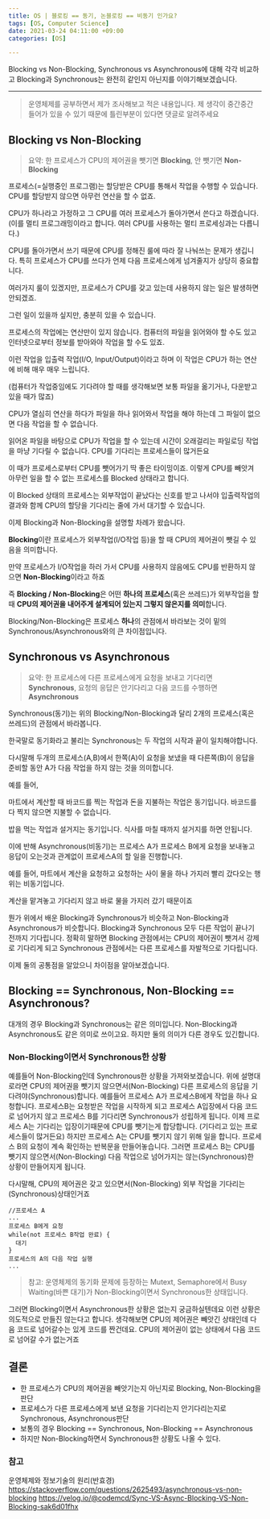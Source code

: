 ```yaml
---
title: OS | 블로킹 == 동기, 논블로킹 == 비동기 인가요?
tags: [OS, Computer Science]
date: 2021-03-24 04:11:00 +09:00
categories: [OS]

---
```


Blocking vs Non-Blocking, Synchronous vs Asynchronous에 대해 각각 비교하고
Blocking과 Synchronous는 완전히 같인지 아닌지를 이야기해보겠습니다.


<!--more-->
---


>운영체제를 공부하면서 제가 조사해보고 적은 내용입니다.
>제 생각이 중간중간 들어가 있을 수 있기 때문에 틀린부분이 있다면 댓글로 알려주세요



## Blocking vs Non-Blocking

> 요약: 한 프로세스가 CPU의 제어권을 뺏기면 **Blocking**, 안 뺏기면 **Non-Blocking**


프로세스(=실행중인 프로그램)는 할당받은 CPU를 통해서 작업을 수행할 수 있습니다. CPU를 할당받지 않으면 아무런 연산을 할 수 없죠. 

CPU가 하나라고 가정하고 그 CPU를 여러 프로세스가 돌아가면서 쓴다고 하겠습니다. (이를 멀티 프로그래밍이라고 합니다. 여러 CPU를 사용하는 멀티 프로세싱과는 다릅니다.)

CPU를 돌아가면서 쓰기 때문에 CPU를 정해진 룰에 따라 잘 나눠쓰는 문제가 생깁니다. 특히 프로세스가 CPU를 쓰다가 언제 다음 프로세스에게 넘겨줄지가 상당히 중요합니다.

여러가지 룰이 있겠지만, 프로세스가 CPU를 갖고 있는데 사용하지 않는 일은 발생하면 안되겠죠.

그런 일이 있을까 싶지만, 충분히 있을 수 있습니다.



프로세스의 작업에는 연산만이 있지 않습니다. 컴퓨터의 파일을 읽어와야 할 수도 있고 인터넷으로부터 정보를 받아와야 작업을 할 수도 있죠.

이런 작업을 입출력 작업(I/O, Input/Output)이라고 하며 이 작업은 CPU가 하는 연산에 비해 매우 매우 느립니다. 

(컴퓨터가 작업중임에도 기다려야 할 때를 생각해보면 보통 파일을 옮기거나, 다운받고 있을 때가 많죠)

CPU가 열심히 연산을 하다가 파일을 하나 읽어와서 작업을 해야 하는데 그 파일이 없으면 다음 작업을 할 수 없습니다.

읽어온 파일을 바탕으로 CPU가 작업을 할 수 있는데 시간이 오래걸리는 파일로딩 작업을 마냥 기다릴 수 없습니다. CPU를 기다리는 프로세스들이 많거든요

이 때가 프로세스로부터 CPU를 뺏어가기 딱 좋은 타이밍이죠. 이렇게 CPU를 빼앗겨 아무런 일을 할 수 없는 프로세스를 Blocked 상태라고 합니다.

이 Blocked 상태의 프로세스는 외부작업이 끝났다는 신호를 받고 나서야 입출력작업의 결과와 함께 CPU의 할당을 기다리는 줄에 가서 대기할 수 있습니다.



이제 Blocking과 Non-Blocking을 설명할 차례가 왔습니다.

**Blocking**이란 프로세스가 외부작업(I/O작업 등)을 할 때 CPU의 제어권이 뺏길 수 있음을 의미합니다.

만약 프로세스가 I/O작업을 하러 가서 CPU를 사용하지 않음에도 CPU를 반환하지 않으면 **Non-Blocking**이라고 하죠



즉 **Blocking / Non-Blocking**은 어떤 **하나의 프로세스**(혹은 쓰레드)가 외부작업을 할 때 **CPU의 제어권을 내어주게 설계되어 있는지 그렇지 않은지를 의미**합니다.



Blocking/Non-Blocking은 프로세스 **하나**의 관점에서 바라보는 것이 밑의 Synchronous/Asynchronous와의 큰 차이점입니다.





## Synchronous vs Asynchronous

>요약: 한 프로세스에 다른 프로세스에게 요청을 보내고 기다리면 **Synchronous**, 요청의 응답은 안기다리고 다음 코드를 수행하면 **Asynchronous**

Synchronous(동기)는 위의 Blocking/Non-Blocking과 달리 2개의 프로세스(혹은 쓰레드)의 관점에서 바라봅니다.

한국말로 동기화라고 불리는 Synchronous는 두 작업의 시작과 끝이 일치해야합니다.

다시말해 두개의 프로세스(A,B)에서 한쪽(A)이 요청을 보냈을 때 다른쪽(B)이 응답을 준비할 동안 A가 다음 작업을 하지 않는 것을 의미합니다.



예를 들어, 

마트에서 계산할 때 바코드를 찍는 작업과 돈을 지불하는 작업은 동기입니다. 바코드를 다 찍지 않으면 지불할 수 없습니다.

밥을 먹는 작업과 설거지는 동기입니다. 식사를 마칠 때까지 설거지를 하면 안됩니다.


이에 반해 Asynchronous(비동기)는 프로세스 A가 프로세스 B에게 요청을 보내놓고 응답이 오는것과 관계없이 프로세스A의 할 일을 진행합니다.

예를 들어, 마트에서 계산을 요청하고 요청하는 사이 물을 하나 가지러 빨리 갔다오는 행위는 비동기입니다.

계산을 맡겨놓고 기다리지 않고 바로 물을 가지러 갔기 때문이죠

뭔가 위에서 배운 Blocking과 Synchronous가 비슷하고 Non-Blocking과 Asynchronous가 비슷합니다.
Blocking과 Synchronous 모두 다른 작업이 끝나기 전까지 기다립니다.
정확히 말하면 Blocking 관점에서는 CPU의 제어권이 뺏겨서 강제로 기다리게 되고 Synchronous 관점에서는 다른 프로세스를 자발적으로 기다립니다.

이제 둘의 공통점을 알았으니 차이점을 알아보겠습니다.

## Blocking == Synchronous, Non-Blocking == Asynchronous?

대개의 경우 Blocking과 Synchronous는 같은 의미입니다. Non-Blocking과 Asynchronous도 같은 의미로 쓰이고요. 하지만 둘의 의미가 다른 경우도 있긴합니다. 

### Non-Blocking이면서 Synchronous한 상황
예를들어 Non-Blocking인데 Synchronous한 상황을 가져와보겠습니다.
위에 설명대로라면 CPU의 제어권을 뺏기지 않으면서(Non-Blocking) 다른 프로세스의 응답을 기다려야(Synchronous)합니다.
예를들어 프로세스 A가 프로세스B에게 작업을 하나 요청합니다. 프로세스B는 요청받은 작업을 시작하게 되고 프로세스 A입장에서 다음 코드로 넘어가지 않고 프로세스 B를 기다리면 Synchronous가 성립하게 됩니다.
이제 프로세스 A는 기다리는 입장이기때문에 CPU를 뺏기는게 합당합니다. (기다리고 있는 프로세스들이 많거든요)
하지만 프로세스 A는 CPU를 뺏기지 않기 위해 일을 합니다. 프로세스 B의 요청이 계속 확인하는 반복문을 만들어놓습니다. 
그러면 프로세스 B는 CPU를 뺏기지 않으면서(Non-Blocking) 다음 작업으로 넘어가지는 않는(Synchronous)한 상황이 만들어지게 됩니다.

다시말해, CPU의 제어권은 갖고 있으면서(Non-Blocking) 외부 작업을 기다리는 (Synchronous)상태인거죠
```
//프로세스 A
...
프로세스 B에게 요청
while(not 프로세스 B작업 완료) {
  대기
}
프로세스의 A의 다음 작업 실행
...

```
>참고: 운영체제의 동기화 문제에 등장하는 Mutext, Semaphore에서 Busy Waiting(바쁜 대기)가 Non-Blocking이면서 Synchronous한 상태입니다.

그러면 Blocking이면서 Asynchronous한 상황은 없는지 궁금하실텐데요
이런 상황은 의도적으로 만들진 않는다고 합니다.
생각해보면 CPU의 제어권은 빼앗긴 상태인데 다음 코드로 넘어갈수는 있게 코드를 짠건데요.
CPU의 제어권이 없는 상태에서 다음 코드로 넘어갈 수가 없는거죠


## 결론

- 한 프로세스가 CPU의 제어권을 빼앗기는지 아닌지로 Blocking, Non-Blocking을 판단
- 프로세스가 다른 프로세스에게 보낸 요청을 기다리는지 안기다리는지로 Synchronous, Asynchronous판단
- 보통의 경우 Blocking == Synchronous, Non-Blocking == Asynchronous
- 하지만 Non-Blocking하면서 Synchronous한 상황도 나올 수 있다. 









### 참고

운영체제와 정보기술의 원리(반효경)
https://stackoverflow.com/questions/2625493/asynchronous-vs-non-blocking
https://velog.io/@codemcd/Sync-VS-Async-Blocking-VS-Non-Blocking-sak6d01fhx



